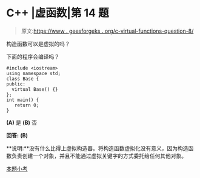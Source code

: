 # C++ |虚函数|第 14 题

> 原文:[https://www . geesforgeks . org/c-virtual-functions-question-8/](https://www.geeksforgeeks.org/c-virtual-functions-question-8/)

构造函数可以是虚拟的吗？

下面的程序会编译吗？

```
#include <iostream>
using namespace std;
class Base {
public:
  virtual Base() {}   
};
int main() {
   return 0;
}
```

**(A)** 是
**(B)** 否

**回答:** **(B)**

**说明:**没有什么比得上虚拟构造器。将构造函数虚拟化没有意义，因为构造函数负责创建一个对象，并且不能通过虚拟关键字的方式委托给任何其他对象。

[本题小考](https://www.geeksforgeeks.org/c-plus-plus-gq/virtual-functions-gq/)